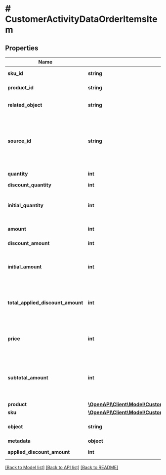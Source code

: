 # # CustomerActivityDataOrderItemsItem

## Properties

Name | Type | Description | Notes
------------ | ------------- | ------------- | -------------
**sku_id** | **string** | A unique SKU ID assigned by Voucherify. | [optional]
**product_id** | **string** | A unique product ID assigned by Voucherify. | [optional]
**related_object** | **string** | Used along with the source_id property, can be set to either sku or product. | [optional]
**source_id** | **string** | The merchant’s product/SKU ID (if it is different from the Voucherify product/SKU ID). It is useful in the integration between multiple systems. It can be an ID from an eCommerce site, a database, or a third-party service. | [optional]
**quantity** | **int** | The quantity of the particular item in the cart. | [optional]
**discount_quantity** | **int** | Number of dicounted items. | [optional]
**initial_quantity** | **int** | A positive integer in the smallest unit quantity representing the total amount of the order; this is the sum of the order items&#39; quantity. | [optional]
**amount** | **int** | The total amount of the order item (price * quantity). | [optional]
**discount_amount** | **int** | Sum of all order-item-level discounts applied to the order. | [optional]
**initial_amount** | **int** | A positive integer in the smallest currency unit (e.g. 100 cents for $1.00) representing the total amount of the order. This is the sum of the order items&#39; amounts. | [optional]
**total_applied_discount_amount** | **int** | Sum of all order-level AND all product-specific discounts applied in a particular request.   &#x60;total_applied_discount_amount&#x60; &#x3D; &#x60;applied_discount_amount&#x60; + &#x60;items_applied_discount_amount&#x60; | [optional]
**price** | **int** | Unit price of an item. Value is multiplied by 100 to precisely represent 2 decimal places. For example &#x60;10000 cents&#x60; for &#x60;$100.00&#x60;. | [optional]
**subtotal_amount** | **int** | Final order item amount after the applied item-level discount.  If there are no item-level discounts applied, this item is equal to the &#x60;amount&#x60;.    &#x60;subtotal_amount&#x60;&#x3D;&#x60;amount&#x60;-&#x60;applied_discount_amount&#x60; | [optional]
**product** | [**\OpenAPI\Client\Model\CustomerActivityDataOrderItemsItemProduct**](CustomerActivityDataOrderItemsItemProduct.md) |  | [optional]
**sku** | [**\OpenAPI\Client\Model\CustomerActivityDataOrderItemsItemSku**](CustomerActivityDataOrderItemsItemSku.md) |  | [optional]
**object** | **string** |  | [optional] [default to 'order_item']
**metadata** | **object** |  | [optional]
**applied_discount_amount** | **int** | This field shows the order-level discount applied. | [optional]

[[Back to Model list]](../../README.md#models) [[Back to API list]](../../README.md#endpoints) [[Back to README]](../../README.md)
